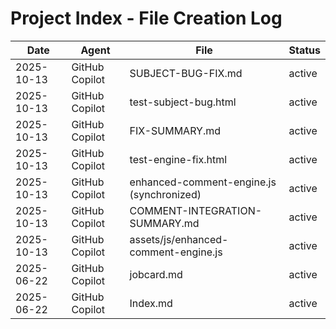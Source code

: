 # Project Index - File Creation Log

| Date | Agent | File | Status |
|------|-------|------|--------|
| 2025-10-13 | GitHub Copilot | SUBJECT-BUG-FIX.md | active |
| 2025-10-13 | GitHub Copilot | test-subject-bug.html | active |
| 2025-10-13 | GitHub Copilot | FIX-SUMMARY.md | active |
| 2025-10-13 | GitHub Copilot | test-engine-fix.html | active |
| 2025-10-13 | GitHub Copilot | enhanced-comment-engine.js (synchronized) | active |
| 2025-10-13 | GitHub Copilot | COMMENT-INTEGRATION-SUMMARY.md | active |
| 2025-10-13 | GitHub Copilot | assets/js/enhanced-comment-engine.js | active |
| 2025-06-22 | GitHub Copilot | jobcard.md | active |
| 2025-06-22 | GitHub Copilot | Index.md | active |
